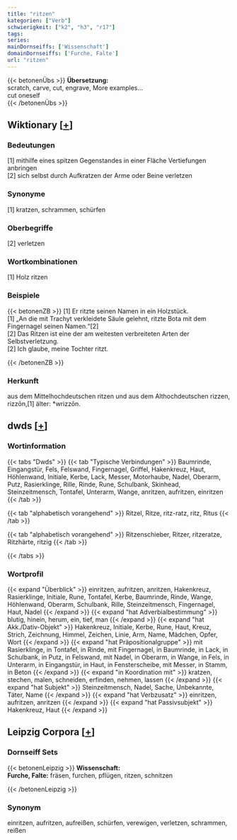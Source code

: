 ```yaml
---
title: "ritzen"
kategorien: ["Verb"]
schwierigkeit: ["k2", "h3", "r17"]
tags:
series:
mainDornseiffs: ['Wissenschaft']
domainDornseiffs: ['Furche, Falte']
url: "ritzen"
---
```


{{< betonenÜbs >}}
**Übersetzung:**  
scratch, carve, cut, engrave, More examples...  
cut oneself  
{{< /betonenÜbs >}}

## Wiktionary [[+](https://de.wiktionary.org/wiki/ritzen)]

### Bedeutungen
[1] mithilfe eines spitzen Gegenstandes in einer Fläche Vertiefungen anbringen  
[2] sich selbst durch Aufkratzen der Arme oder Beine verletzen  

### Synonyme
[1] kratzen, schrammen, schürfen  

### Oberbegriffe
[2] verletzen  

### Wortkombinationen
[1] Holz ritzen  

### Beispiele
{{< betonenZB >}}
[1] Er ritzte seinen Namen in ein Holzstück.  
[1] „An die mit Trachyt verkleidete Säule gelehnt, ritzte Bota mit dem Fingernagel seinen Namen.“[2]  
[2] Das Ritzen ist eine der am weitesten verbreiteten Arten der Selbstverletzung.  
[2] Ich glaube, meine Tochter ritzt.  

{{< /betonenZB >}}
### Herkunft
aus dem Mittelhochdeutschen ritzen und aus dem Althochdeutschen rizzen, rizzōn,[1] älter: *wrizzōn.  



## dwds [[+](https://www.dwds.de/wb/ritzen)]

### Wortinformation
{{< tabs "Dwds" >}}
{{< tab "Typische Verbindungen" >}}
Baumrinde, Eingangstür, Fels, Felswand, Fingernagel, Griffel, Hakenkreuz, Haut, Höhlenwand, Initiale, Kerbe, Lack, Messer, Motorhaube, Nadel, Oberarm, Putz, Rasierklinge, Rille, Rinde, Rune, Schulbank, Skinhead, Steinzeitmensch, Tontafel, Unterarm, Wange, anritzen, aufritzen, einritzen
{{< /tab >}}

{{< tab "alphabetisch vorangehend" >}}
Ritzel, Ritze, ritz-ratz, ritz, Ritus
{{< /tab >}}

{{< tab "alphabetisch vorangehend" >}}
Ritzenschieber, Ritzer, ritzeratze, Ritzhärte, ritzig
{{< /tab >}}

{{< /tabs >}}

### Wortprofil
{{< expand "Überblick" >}} einritzen, aufritzen, anritzen, Hakenkreuz, Rasierklinge, Initiale, Rune, Tontafel, Kerbe, Baumrinde, Rinde, Wange, Höhlenwand, Oberarm, Schulbank, Rille, Steinzeitmensch, Fingernagel, Haut, Nadel {{< /expand >}}
{{< expand "hat Adverbialbestimmung" >}} blutig, hinein, herum, ein, tief, man {{< /expand >}}
{{< expand "hat Akk./Dativ-Objekt" >}} Hakenkreuz, Initiale, Kerbe, Rune, Haut, Kreuz, Strich, Zeichnung, Himmel, Zeichen, Linie, Arm, Name, Mädchen, Opfer, Wort {{< /expand >}}
{{< expand "hat Präpositionalgruppe" >}} mit Rasierklinge, in Tontafel, in Rinde, mit Fingernagel, in Baumrinde, in Lack, in Schulbank, in Putz, in Felswand, mit Nadel, in Oberarm, in Wange, in Fels, in Unterarm, in Eingangstür, in Haut, in Fensterscheibe, mit Messer, in Stamm, in Beton {{< /expand >}}
{{< expand "in Koordination mit" >}} kratzen, stechen, malen, schneiden, erfinden, nehmen, lassen {{< /expand >}}
{{< expand "hat Subjekt" >}} Steinzeitmensch, Nadel, Sache, Unbekannte, Täter, Name {{< /expand >}}
{{< expand "hat Verbzusatz" >}} einritzen, aufritzen, anritzen {{< /expand >}}
{{< expand "hat Passivsubjekt" >}} Hakenkreuz, Haut {{< /expand >}}

## Leipzig Corpora [[+](https://corpora.uni-leipzig.de/en/res?word=ritzen&corpusId=deu_newscrawl-public_2018)]

### Dornseiff Sets
{{< betonenLeipzig >}}
**Wissenschaft:**  
**Furche, Falte:** fräsen, furchen, pflügen, ritzen, schnitzen  

{{< /betonenLeipzig >}}

### Synonym
einritzen, aufritzen, aufreißen, schürfen, verewigen, verletzen, schrammen, reißen

